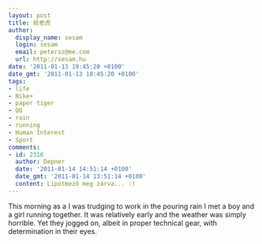 ```yaml
---
layout: post
title: 纸老虎
author:
  display_name: sesam
  login: sesam
  email: petersz@me.com
  url: http://sesam.hu
date: '2011-01-13 19:45:20 +0100'
date_gmt: '2011-01-13 18:45:20 +0100'
tags:
- life
- Nike+
- paper tiger
- QQ
- rain
- running
- Human Interest
- Sport
comments:
- id: 2316
  author: Depner
  date: '2011-01-14 14:51:14 +0100'
  date_gmt: '2011-01-14 13:51:14 +0100'
  content: Lipótmező meg zárva... :)
---
```


This morning as a I was trudging to work in the pouring rain I met a boy and a girl running together. It was relatively early and the weather was simply horrible. Yet they jogged on, albeit in proper technical gear, with determination in their eyes.
